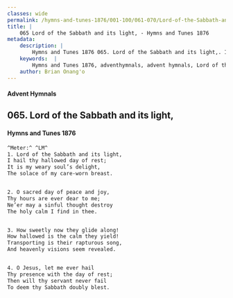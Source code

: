 ```yaml
---
classes: wide
permalink: /hymns-and-tunes-1876/001-100/061-070/Lord-of-the-Sabbath-and-its-light,/
title: |
    065 Lord of the Sabbath and its light, - Hymns and Tunes 1876
metadata:
    description: |
        Hymns and Tunes 1876 065. Lord of the Sabbath and its light,. I hail thy hallowed day of rest; It is my weary soul’s delight, The solace of my care-worn breast. 
    keywords:  |
        Hymns and Tunes 1876, adventhymnals, advent hymnals, Lord of the Sabbath and its light,, I hail thy hallowed day of rest;, 
    author: Brian Onang'o
---
```


#### Advent Hymnals
## 065. Lord of the Sabbath and its light,
####  Hymns and Tunes 1876

```txt
^Meter:^ ^LM^
1. Lord of the Sabbath and its light,
I hail thy hallowed day of rest;
It is my weary soul’s delight,
The solace of my care-worn breast.


2. O sacred day of peace and joy,
Thy hours are ever dear to me;
Ne’er may a sinful thought destroy
The holy calm I find in thee.


3. How sweetly now they glide along!
How hallowed is the calm they yield!
Transporting is their rapturous song,
And heavenly visions seem revealed.


4. O Jesus, let me ever hail
Thy presence with the day of rest;
Then will thy servant never fail
To deem thy Sabbath doubly blest.
```